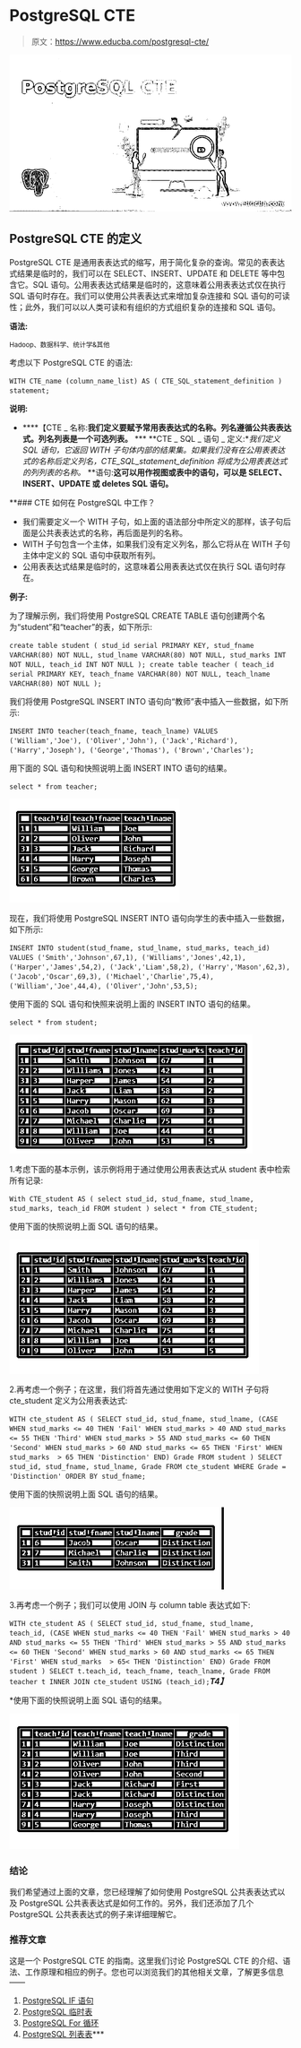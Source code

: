 # PostgreSQL CTE

> 原文：<https://www.educba.com/postgresql-cte/>

![PostgreSQL CTE](img/36d01c8d2888ba58993e9820b83d7282.png)



## PostgreSQL CTE 的定义

PostgreSQL CTE 是通用表表达式的缩写，用于简化复杂的查询。常见的表表达式结果是临时的，我们可以在 SELECT、INSERT、UPDATE 和 DELETE 等中包含它。SQL 语句。公用表表达式结果是临时的，这意味着公用表表达式仅在执行 SQL 语句时存在。我们可以使用公共表表达式来增加复杂连接和 SQL 语句的可读性；此外，我们可以以人类可读和有组织的方式组织复杂的连接和 SQL 语句。

**语法:**

<small>Hadoop、数据科学、统计学&其他</small>

考虑以下 PostgreSQL CTE 的语法:

`WITH CTE_name (column_name_list) AS (
CTE_SQL_statement_definition
)
statement;`

**说明:**

*   ****【CTE _ 名称:**我们定义要赋予常用表表达式的名称。列名遵循公共表表达式。列名列表是一个可选列表。**
***   **CTE _ SQL _ 语句 _ 定义:**我们定义 SQL 语句，它返回 WITH 子句体内部的结果集。如果我们没有在公用表表达式的名称后定义列名，CTE_SQL_statement_definition 将成为公用表表达式的列列表的名称。*   **语句:**这可以用作视图或表中的语句，可以是 SELECT、INSERT、UPDATE 或 deletes SQL 语句。**

 **### CTE 如何在 PostgreSQL 中工作？

*   我们需要定义一个 WITH 子句，如上面的语法部分中所定义的那样，该子句后面是公共表表达式的名称，再后面是列的名称。
*   WITH 子句包含一个主体，如果我们没有定义列名，那么它将从在 WITH 子句主体中定义的 SQL 语句中获取所有列。
*   公用表表达式结果是临时的，这意味着公用表表达式仅在执行 SQL 语句时存在。

**例子:**

为了理解示例，我们将使用 PostgreSQL CREATE TABLE 语句创建两个名为“student”和“teacher”的表，如下所示:

`create table student
(
stud_id serial PRIMARY KEY,
stud_fname VARCHAR(80) NOT NULL,
stud_lname VARCHAR(80) NOT NULL,
stud_marks INT NOT NULL,
teach_id INT NOT NULL
);
create table teacher
(
teach_id serial PRIMARY KEY,
teach_fname VARCHAR(80) NOT NULL,
teach_lname VARCHAR(80) NOT NULL
);`

我们将使用 PostgreSQL INSERT INTO 语句向“教师”表中插入一些数据，如下所示:

`INSERT INTO teacher(teach_fname, teach_lname)
VALUES
('William','Joe'),
('Oliver','John'),
('Jack','Richard'),
('Harry','Joseph'),
('George','Thomas'),
('Brown','Charles');`

用下面的 SQL 语句和快照说明上面 INSERT INTO 语句的结果。

`select * from teacher;`

![PostgreSQL CTE 1](img/16b95c4b4d43b9bca9d296b66ca24651.png)



现在，我们将使用 PostgreSQL INSERT INTO 语句向学生的表中插入一些数据，如下所示:

`INSERT INTO student(stud_fname, stud_lname, stud_marks, teach_id)
VALUES
('Smith','Johnson',67,1),
('Williams','Jones',42,1),
('Harper','James',54,2),
('Jack','Liam',58,2),
('Harry','Mason',62,3),
('Jacob','Oscar',69,3),
('Michael','Charlie',75,4),
('William','Joe',44,4),
('Oliver','John',53,5);`

使用下面的 SQL 语句和快照来说明上面的 INSERT INTO 语句的结果。

`select * from student;`

![PostgreSQL CTE 2](img/089d0acc9a0fed370c787dd1cb484a28.png "PostgreSQL CTE 2")



1.考虑下面的基本示例，该示例将用于通过使用公用表表达式从 student 表中检索所有记录:

`With CTE_student AS
(
select
stud_id,
stud_fname,
stud_lname,
stud_marks,
teach_id
FROM
student
)
select * from CTE_student;`

使用下面的快照说明上面 SQL 语句的结果。

![PostgreSQL CTE 3](img/5f6c1f540378715bbc4aae54014cbb99.png)



2.再考虑一个例子；在这里，我们将首先通过使用如下定义的 WITH 子句将 cte_student 定义为公用表表达式:

`WITH cte_student AS (
SELECT
stud_id,
stud_fname,
stud_lname,
(CASE
WHEN stud_marks <= 40
THEN 'Fail'
WHEN stud_marks > 40 AND stud_marks <= 55
THEN 'Third'
WHEN stud_marks > 55 AND stud_marks <= 60
THEN 'Second'
WHEN stud_marks > 60 AND stud_marks <= 65
THEN 'First'
WHEN stud_marks  > 65
THEN 'Distinction'
END) Grade
FROM
student
)
SELECT
stud_id,
stud_fname,
stud_lname,
Grade
FROM
cte_student
WHERE
Grade = 'Distinction'
ORDER BY
stud_fname;`

使用下面的快照说明上面 SQL 语句的结果。

![Output 4](img/07a42b5b9de11e95ba2aafc3ff13fd9a.png "Output 4")



3.再考虑一个例子；我们可以使用 JOIN 与 column table 表达式如下:

`WITH cte_student AS (
SELECT
stud_id,
stud_fname,
stud_lname,
teach_id,
(CASE
WHEN stud_marks <= 40
THEN 'Fail'
WHEN stud_marks > 40 AND stud_marks <= 55
THEN 'Third'
WHEN stud_marks > 55 AND stud_marks <= 60
THEN 'Second'
WHEN stud_marks > 60 AND stud_marks <= 65
THEN 'First'
WHEN stud_marks  > 65<
THEN 'Distinction'
END) Grade
FROM
student
)
SELECT t.teach_id,
teach_fname,
teach_lname,
Grade
FROM teacher t
INNER JOIN cte_student USING (teach_id);`***T4】***

 *使用下面的快照说明上面 SQL 语句的结果。

![Output 5](img/b49b3936a98220771ee2b7156249054e.png "Output 5")



### **结论**

我们希望通过上面的文章，您已经理解了如何使用 PostgreSQL 公共表表达式以及 PostgreSQL 公共表表达式是如何工作的。另外，我们还添加了几个 PostgreSQL 公共表表达式的例子来详细理解它。

### 推荐文章

这是一个 PostgreSQL CTE 的指南。这里我们讨论 PostgreSQL CTE 的介绍、语法、工作原理和相应的例子。您也可以浏览我们的其他相关文章，了解更多信息——

1.  [PostgreSQL IF 语句](https://www.educba.com/postgresql-if-statement/)
2.  [PostgreSQL 临时表](https://www.educba.com/postgresql-temporary-table/)
3.  [PostgreSQL For 循环](https://www.educba.com/postgresql-for-loop/)
4.  [PostgreSQL 列表表](https://www.educba.com/postgresql-list-tables/)***